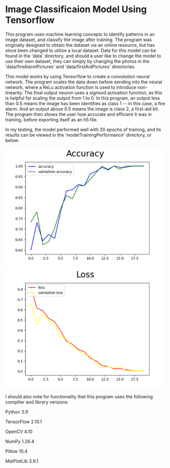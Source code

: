 # Image Classificaion Model Using Tensorflow

This program uses machine learning concepts to identify patterns in an image dataset, and classify the image after training. The program was originally designed to obtain the dataset via an online resource, but has since been changed to utilize a local dataset. Data for this model can be found in the 'data' directory, and should a user like to change the model to use their own dataset, they can simply by changing the photos in the 'data/fireAlarmPictures' and 'data/firstAidPictures' directories.

This model works by using Tensorflow to create a convolution neural network. The program scales the data down before sending into the neural network, where a ReLu activation function is used to introduce non-linearity. The final output neuron uses a sigmoid activation function, as this is helpful for scaling the output from 1 to 0. In this program, an output less than 0.5 means the image has been identifies as class 1 -- in this case, a fire alarm. And an output above 0.5 means the image is class 2, a first-aid kit. The program then shows the user how accurate and efficient it was in training, before exporting itself as an h5 file.

In my testing, the model performed well with 20 epochs of training, and its results can be viewed in the 'modelTrainingPerformance' directory, or below:

![accuracyGraph](modelTrainingPerformance/Accuracy.png) ![lossGraph](modelTrainingPerformance/Loss.png)

I should also note for functionality that this program uses the following compilier and library versions:

Python 3.9

TensorFlow 2.10.1

OpenCV 4.10

NumPy 1.26.4

Pillow 10.4

MatPlotLib 3.9.1
